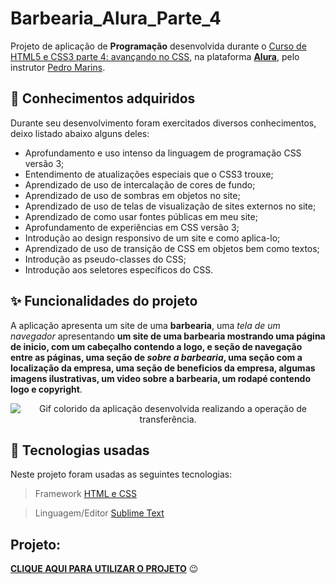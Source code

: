 # Barbearia_Alura_Parte_4
Projeto de aplicação de **Programação** desenvolvida durante o [Curso de
HTML5 e CSS3 parte 4: avançando no CSS](https://cursos.alura.com.br/course/html5-css3-avancando-css), na plataforma **[Alura](https://cursos.alura.com.br/)**, pelo instrutor [Pedro Marins](https://pedromarins.com/links/).

## 📒 Conhecimentos adquiridos

Durante seu desenvolvimento foram exercitados diversos conhecimentos, deixo listado abaixo alguns deles:

* Aprofundamento e uso intenso da linguagem de programação CSS versão 3;
* Entendimento de atualizações especiais que o CSS3 trouxe;
* Aprendizado de uso de intercalação de cores de fundo;
* Aprendizado de uso de sombras em objetos no site;
* Aprendizado de uso de telas de visualização de sites externos no site;
* Aprendizado de como usar fontes públicas em meu site;
* Aprofundamento de experiências em CSS versão 3;
* Introdução ao design responsivo de um site e como aplica-lo;
* Aprendizado de uso de transição de CSS em objetos bem como textos;
* Introdução as pseudo-classes do CSS;
* Introdução aos seletores específicos do CSS.

## ✨ Funcionalidades do projeto

A aplicação apresenta um site de uma **barbearia**, uma _tela de um navegador_ apresentando **um site de uma barbearia mostrando uma página de inicio, com um cabeçalho contendo a logo, e seção de navegação entre as páginas, uma seção de _sobre a barbearia_, uma seção com a localização da empresa, uma seção de beneficios da empresa, algumas imagens ilustrativas, um video sobre a barbearia, um rodapé contendo logo e copyright**.

  <p align="center">
  <img src="imgs/Animação(4).gif" alt= "Gif colorido da aplicação desenvolvida realizando a operação de transferência." />
</p>

## :hammer: Tecnologias usadas
Neste projeto foram usadas as seguintes tecnologias:
> Framework [HTML e CSS](https://www.homehost.com.br/blog/tutoriais/tags-html/)


> Linguagem/Editor [Sublime Text](https://www.sublimetext.com/)
  
  ## Projeto:
**[CLIQUE AQUI PARA UTILIZAR O PROJETO](https://renanwuicik7.github.io/Barbearia_Alura_Parte_4/)** 😉
